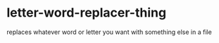# letter-word-replacer-thing
replaces whatever word or letter you want with something else in a file
